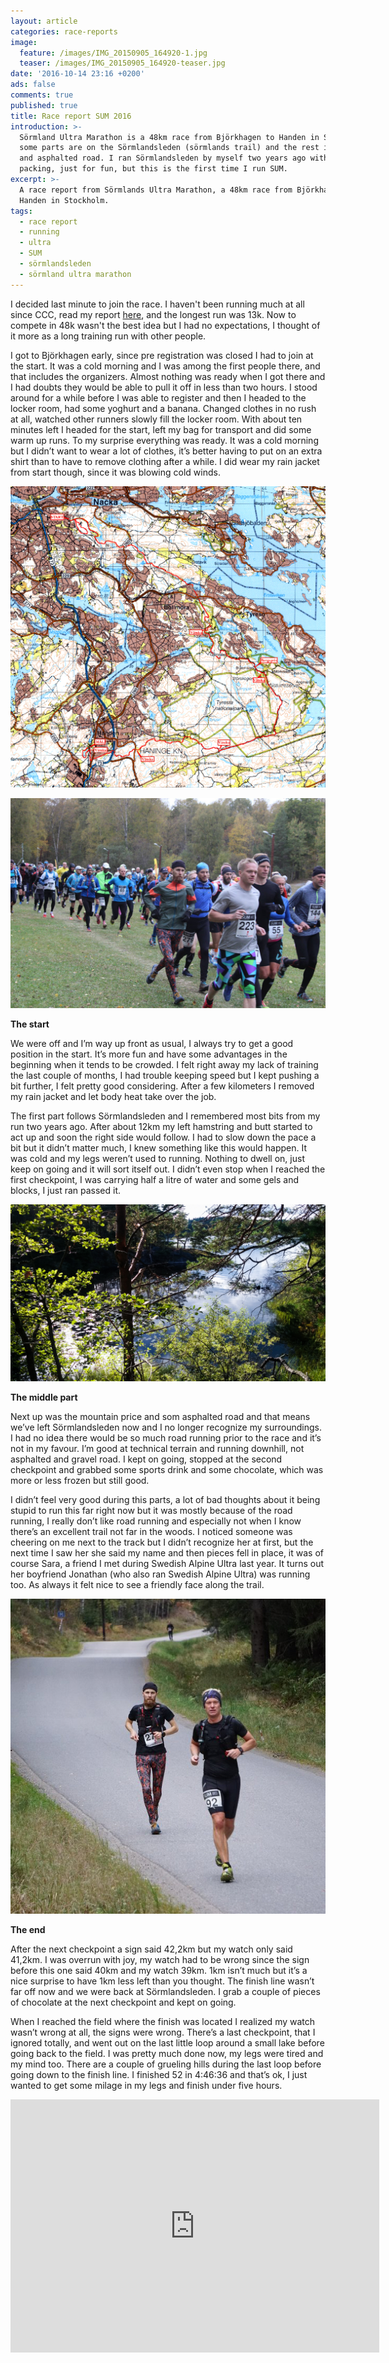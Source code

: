 ```yaml
---
layout: article
categories: race-reports
image:
  feature: /images/IMG_20150905_164920-1.jpg
  teaser: /images/IMG_20150905_164920-teaser.jpg
date: '2016-10-14 23:16 +0200'
ads: false
comments: true
published: true
title: Race report SUM 2016
introduction: >-
  Sörmland Ultra Marathon is a 48km race from Björkhagen to Handen in Stockholm,
  some parts are on the Sörmlandsleden (sörmlands trail) and the rest is gravel
  and asphalted road. I ran Sörmlandsleden by myself two years ago with a lot of
  packing, just for fun, but this is the first time I run SUM.
excerpt: >-
  A race report from Sörmlands Ultra Marathon, a 48km race from Björkhagen to
  Handen in Stockholm.
tags:
  - race report
  - running
  - ultra
  - SUM
  - sörmlandsleden
  - sörmland ultra marathon
---
```

I decided last minute to join the race. I haven't been running much at all since CCC, read my report [here](http://desolaterunner.com/race-reports/race-report-ccc-2016), and the longest run was 13k. Now to compete in 48k wasn't the best idea but I had no expectations, I thought of it more as a long training run with other people.

I got to Björkhagen early, since pre registration was closed I had to join at the start. It was a cold morning and I was among the first people there, and that includes the organizers. Almost nothing was ready when I got there and I had doubts they would be able to pull it off in less than two hours. I stood around for a while before I was able to register and then I headed to the locker room, had some yoghurt and a banana. Changed clothes in no rush at all, watched other runners slowly fill the locker room. With about ten minutes left I headed for the start, left my bag for transport and did some warm up runs. To my surprise everything was ready. It was a cold morning but I didn’t want to wear a lot of clothes, it’s better having to put on an extra shirt than to have to remove clothing after a while. I did wear my rain jacket from start though, since it was blowing cold winds.

![Map](/images/karta_SUM_txt_stor.png)

![Start](/images/14524502_10154293150284130_3980353448345726115_o.jpg)

**The start**

We were off and I’m way up front as usual, I always try to get a good position in the start. It’s more fun and have some advantages in the beginning when it tends to be crowded. I felt right away my lack of training the last couple of months, I had trouble keeping speed but I kept pushing a bit further, I felt pretty good considering. After a few kilometers I removed my rain jacket and let body heat take over the job.

The first part follows Sörmlandsleden and I remembered most bits from my run two years ago. After about 12km my left hamstring and butt started to act up and soon the right side would follow. I had to slow down the pace a bit but it didn’t matter much, I knew something like this would happen. It was cold and my legs weren’t used to running. Nothing to dwell on, just keep on going and it will sort itself out. I didn’t even stop when I reached the first checkpoint, I was carrying half a litre of water and some gels and blocks, I just ran passed it.

![Enroute](/images/IMG_20150905_164920-1.jpg)

**The middle part**

Next up was the mountain price and som asphalted road and that means we’ve left Sörmlandsleden now and I no longer recognize my surroundings. I had no idea there would be so much road running prior to the race and it’s not in my favour. I’m good at technical terrain and running downhill, not asphalted and gravel road. I kept on going, stopped at the second checkpoint and grabbed some sports drink and some chocolate, which was more or less frozen but still good.

I didn’t feel very good during this parts, a lot of bad thoughts about it being stupid to run this far right now but it was mostly because of the road running, I really don’t like road running and especially not when I know there’s an excellent trail not far in the woods. I noticed someone was cheering on me next to the track but I didn’t recognize her at first, but the next time I saw her she said my name and then pieces fell in place, it was of course Sara, a friend I met during Swedish Alpine Ultra last year. It turns out her boyfriend Jonathan (who also ran Swedish Alpine Ultra) was running too. As always it felt nice to see a friendly face along the trail.

![Enroute](/images/14563380_10154165752078542_5012731908424423503_n.png)

**The end**

After the next checkpoint a sign said 42,2km but my watch only said 41,2km. I was overrun with joy, my watch had to be wrong since the sign before this one said 40km and my watch 39km. 1km isn’t much but it’s a nice surprise to have 1km less left than you thought. The finish line wasn’t far off now and we were back at Sörmlandsleden. I grab a couple of pieces of chocolate at the next checkpoint and kept on going.

When I reached the field where the finish was located I realized my watch wasn’t wrong at all, the signs were wrong. There’s a last checkpoint, that I ignored totally, and went out on the last little loop around a small lake before going back to the field. I was pretty much done now, my legs were tired and my mind too. There are a couple of grueling hills during the last loop before going down to the finish line. I finished 52 in 4:46:36 and that’s ok, I just wanted to get some milage in my legs and finish under five hours.

<iframe height='405' width='590' frameborder='0' allowtransparency='true' scrolling='no' src='https://www.strava.com/activities/738193609/embed/3c2a5ad6496170be2d1fcba1ff3322c3f0caca61'></iframe>
